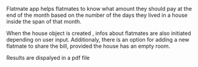 Flatmate app helps flatmates to know what amount they should pay at the end of the month
based on the number of the days they lived in a house inside the span of that month.

When the house object is created , infos about flatmates are also initiated depending on user input.
Additionaly, there is an option for adding a new flatmate to share the bill, provided the house has an empty room.

Results are dispalyed in a pdf file 
